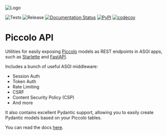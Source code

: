 ![Logo](https://github.com/piccolo-orm/piccolo_api/raw/master/docs/logo_hero.png "Piccolo API Logo")

![Tests](https://github.com/piccolo-orm/piccolo_api/actions/workflows/tests.yaml/badge.svg)
![Release](https://github.com/piccolo-orm/piccolo_api/actions/workflows/release.yaml/badge.svg)
[![Documentation Status](https://readthedocs.org/projects/piccolo-api/badge/?version=latest)](https://piccolo-api.readthedocs.io/en/latest/?badge=latest)
[![PyPI](https://img.shields.io/pypi/v/piccolo-api?color=%2334D058&label=pypi)](https://pypi.org/project/piccolo-api/)
[![codecov](https://codecov.io/gh/piccolo-orm/piccolo_api/branch/master/graph/badge.svg?token=JJ5326P7FT)](https://codecov.io/gh/piccolo-orm/piccolo_api)

# Piccolo API

Utilities for easily exposing [Piccolo](https://piccolo-orm.readthedocs.io/en/latest/) models as REST endpoints in ASGI apps, such as [Starlette](https://starlette.io) and [FastAPI](https://fastapi.tiangolo.com/).

Includes a bunch of useful ASGI middleware:

- Session Auth
- Token Auth
- Rate Limiting
- CSRF
- Content Security Policy (CSP)
- And more

It also contains excellent Pydantic support, allowing you to easily create Pydantic models based on your Piccolo tables.

You can read the docs [here](https://piccolo-api.readthedocs.io/en/latest/).
